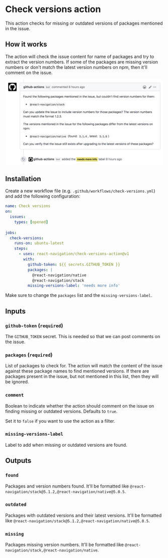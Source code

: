 # Check versions action

This action checks for missing or outdated versions of packages mentioned in the issue.

## How it works

The action will check the issue content for name of packages and try to extract the version numbers. If some of the packages are missing version numbers or don't match the latest version numbers on npm, then it'll comment on the issue.

![demo](assets/screenshot.png)

## Installation

Create a new workflow file (e.g. `.github/workflows/check-versions.yml`) and add the following configuration:

```yml
name: Check versions
on:
  issues:
    types: [opened]

jobs:
  check-versions:
    runs-on: ubuntu-latest
    steps:
      - uses: react-navigation/check-versions-action@v1
        with:
          github-token: ${{ secrets.GITHUB_TOKEN }}
          packages: |
            @react-navigation/native
            @react-navigation/stack
          missing-versions-label: 'needs more info'
```

Make sure to change the `packages` list and the `missing-versions-label`.

## Inputs

### `github-token` (`required`)

The `GITHUB_TOKEN` secret. This is needed so that we can post comments on the issue.

### `packages` (`required`)

List of packages to check for. The action will match the content of the issue against these package names to find mentioned versions. If there are packages present in the issue, but not mentioned in this list, then they will be ignored.

### `comment`

Boolean to indicate whether the action should comment on the issue on finding missing or outdated versions. Defaults to `true`.

Set it to `false` if you want to use the action as a filter.

### `missing-versions-label`

Label to add when missing or outdated versions are found.

## Outputs

### `found`

Packages and version numbers found. It'll be formatted like `@react-navigation/stack@5.1.2,@react-navigation/native@5.0.5`.

### `outdated`

Packages with outdated versions and their latest versions. It'll be formatted like `@react-navigation/stack@5.1.2,@react-navigation/native@5.0.5`.

### `missing`

Packages missing version numbers. It'll be formatted like `@react-navigation/stack,@react-navigation/native`.

